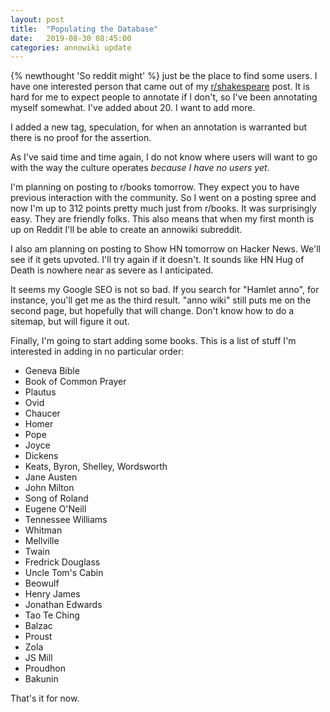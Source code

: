 ```yaml
---
layout: post
title:  "Populating the Database"
date:   2019-08-30 08:45:00
categories: annowiki update
---
```


{% newthought 'So reddit might' %} just be the place to find some users. I have
one interested person that came out of my [r/shakespeare][0] post. It is hard
for me to expect people to annotate if I don't, so I've been annotating myself
somewhat. I've added about 20. I want to add more.

I added a new tag, speculation, for when an annotation is warranted but there is
no proof for the assertion.

As I've said time and time again, I do not know where users will want to go with
the way the culture operates *because I have no users yet*.

I'm planning on posting to r/books tomorrow. They expect you to have previous
interaction with the community. So I went on a posting spree and now I'm up to
312 points pretty much just from r/books. It was surprisingly easy. They are
friendly folks. This also means that when my first month is up on Reddit I'll be
able to create an annowiki subreddit.

I also am planning on posting to Show HN tomorrow on Hacker News. We'll see if
it gets upvoted. I'll try again if it doesn't. It sounds like HN Hug of Death is
nowhere near as severe as I anticipated.

It seems my Google SEO is not so bad. If you search for "Hamlet anno", for
instance, you'll get me as the third result. "anno wiki" still puts me on the
second page, but hopefully that will change. Don't know how to do a sitemap, but
will figure it out.

Finally, I'm going to start adding some books. This is a list of stuff I'm
interested in adding in no particular order:

- Geneva Bible
- Book of Common Prayer
- Plautus
- Ovid
- Chaucer
- Homer
- Pope
- Joyce
- Dickens
- Keats, Byron, Shelley, Wordsworth
- Jane Austen
- John Milton
- Song of Roland
- Eugene O'Neill
- Tennessee Williams
- Whitman
- Mellville
- Twain
- Fredrick Douglass
- Uncle Tom's Cabin
- Beowulf
- Henry James
- Jonathan Edwards
- Tao Te Ching
- Balzac
- Proust
- Zola
- JS Mill 
- Proudhon
- Bakunin

That's it for now.

[0]: https://www.reddit.com/r/shakespeare/comments/cuiw6s/i_devoted_my_last_year_to_building_something_for/
